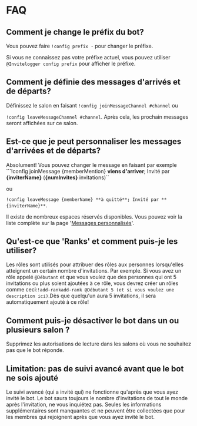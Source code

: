 # FAQ

## Comment je change le préfix du bot?

Vous pouvez faire `!config prefix -` pour changer le préfixe.

Si vous ne connaissez pas votre préfixe actuel, vous pouvez utiliser `@Invitelogger config prefix` pour afficher le préfixe.

## Comment je définie des messages d'arrivés et de départs?

Définissez le salon en faisant `!config joinMessageChannel #channel` ou

`!config leaveMessageChannel #channel`. Après cela, les prochain messages seront affichées sur ce salon.

## Est-ce que je peut personnaliser les messages d'arrivées et de départs?

Absolument! Vous pouvez changer le message en faisant par exemple ```!config joinMessage {memberMention} **viens d'arriver**; Invité par **{inviterName}** (**{numInvites}** invitations)``

ou

`!config leaveMessage {memberName} **à quitté**; Invité par **{inviterName}**`.

Il existe de nombreux espaces réservés disponibles. Vous pouvez voir la liste complète sur la page '[Messages personnalisés](../modules/invites/custom-messages.md)'.

## Qu'est-ce que 'Ranks' et comment puis-je les utiliser?

Les rôles sont utilisés pour attribuer des rôles aux personnes lorsqu'elles atteignent un certain nombre d'invitations. Par exemple. Si vous avez un rôle appelé `@Débutant` et que vous voulez que des personnes qui ont 5 invitations ou plus soient ajoutées à ce rôle, vous devrez créer un rôles comme ceci:`!add-rankadd-rank @Débutant 5 (et si vous voulez une description ici)`.Dès que quelqu'un aura 5 invitations, il sera automatiquement ajouté à ce rôle!

## Comment puis-je désactiver le bot dans un ou plusieurs salon ?

Supprimez les autorisations de lecture dans les salons où vous ne souhaitez pas que le bot réponde.

## Limitation: pas de suivi avancé avant que le bot ne sois ajouté

Le suivi avancé \(qui a invité qui\) ne fonctionne qu'après que vous ayez invité le bot. Le bot saura toujours le nombre d'invitations de tout le monde après l'invitation, ne vous inquiétez pas. Seules les informations supplémentaires sont manquantes et ne peuvent être collectées que pour les membres qui rejoignent après que vous ayez invité le bot.

